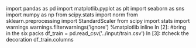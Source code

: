 import pandas as pd
import matplotlib.pyplot as plt
import seaborn as sns
import numpy as np
from scipy.stats import norm
from sklearn.preprocessing import StandardScaler
from scipy import stats
import warnings
warnings.filterwarnings('ignore')
%matplotlib inline
In [2]:
#bring in the six packs
df_train = pd.read_csv('../input/train.csv')
In [3]:
#check the decoration
df_train.columns
<!---
poojarichaturya/poojarichaturya is a ✨ special ✨ repository because its `README.md` (this file) appears on your GitHub profile.
You can click the Preview link to take a look at your changes.
--->
